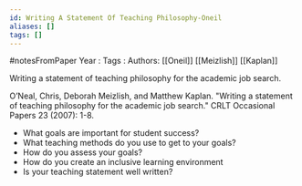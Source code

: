 ```yaml
---
id: Writing A Statement Of Teaching Philosophy-Oneil
aliases: []
tags: []
---
```


#notesFromPaper
Year   :
Tags   :
Authors: [[Oneil]] [[Meizlish]] [[Kaplan]]

Writing a statement of teaching philosophy for the academic job search.

O’Neal, Chris, Deborah Meizlish, and Matthew Kaplan. "Writing a statement of teaching philosophy for the academic job search." CRLT Occasional Papers 23 (2007): 1-8.

 - What goals are important for student success?
 - What teaching methods do you use to get to your goals?
 - How do you assess your goals?
 - How do you create an inclusive learning environment
 - Is your teaching statement well written?

